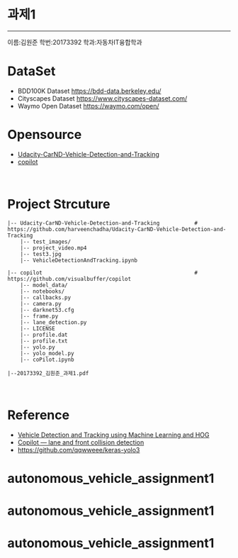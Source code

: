 # 과제1 
-----------------------------------------------------------------------
이름:김원준 학번:20173392 학과:자동차IT융합학과

# DataSet
- BDD100K Dataset https://bdd-data.berkeley.edu/
- Cityscapes Dataset https://www.cityscapes-dataset.com/
- Waymo Open Dataset https://waymo.com/open/

# Opensource 
- [Udacity-CarND-Vehicle-Detection-and-Tracking](https://github.com/harveenchadha/Udacity-CarND-Vehicle-Detection-and-Tracking)
- [copilot](https://github.com/visualbuffer/copilot)


<br>

# Project Strcuture
```
|-- Udacity-CarND-Vehicle-Detection-and-Tracking           #  https://github.com/harveenchadha/Udacity-CarND-Vehicle-Detection-and-Tracking
    |-- test_images/
    |-- project_video.mp4
    |-- test3.jpg
    |-- VehicleDetectionAndTracking.ipynb

|-- copilot                                                #  https://github.com/visualbuffer/copilot
    |-- model_data/        
    |-- notebooks/
    |-- callbacks.py 
    |-- camera.py
    |-- darknet53.cfg           
    |-- frame.py             
    |-- lane_detection.py       
    |-- LICENSE         
    |-- profile.dat      
    |-- profile.txt           
    |-- yolo.py           
    |-- yolo_model.py
    |-- coPilot.ipynb
    
|--20173392_김원준_과제1.pdf

```

<br>


# Reference
- [Vehicle Detection and Tracking using Machine Learning and HOG
](https://towardsdatascience.com/vehicle-detection-and-tracking-using-machine-learning-and-hog-f4a8995fc30a)
- [Copilot — lane and front collision detection](https://towardsdatascience.com/copilot-driving-assistance-635e1a50f14)
- https://github.com/qqwweee/keras-yolo3
# autonomous_vehicle_assignment1
# autonomous_vehicle_assignment1
# autonomous_vehicle_assignment1
